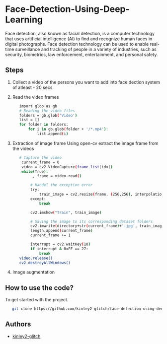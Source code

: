 # Face-Detection-Using-Deep-Learning

Face detection, also known as facial detection, is a computer technology that uses artificial intelligence (AI) to find and recognize human faces in digital photographs. Face detection technology can be used to enable real-time surveillance and tracking of people in a variety of industries, such as security, biometrics, law enforcement, entertainment, and personal safety.

## Steps
1. Collect a video of the persons you want to add into face dection system of atleast - 20 secs

2. Read the video frames
     ```bash
        import glob as gb
        # Reading the video files
        folders = gb.glob('Video')
        list = []
        for folder in folders:
            for i in gb.glob(folder + '/*.mp4'):
                list.append(i)
   ```
3. Extraction of image frame
   Using open-cv extract the image frame from the videos
   ```bash
      # Capture the video
       current_frame = 0
       video = cv2.VideoCapture(frame_list[idx])
       while(True):
           _, frame = video.read()

           # Handel the exception error
           try:
               train_image = cv2.resize(frame, (256,256), interpolation=cv2.INTER_AREA)
           except:
               break

           cv2.imshow("Train", train_image)

           # Saving the image to its corresponding dataset folders
           cv2.imwrite(directory+str(current_frame)+'.jpg', train_image)
           length.append(current_frame)
           current_frame += 1

           interrupt = cv2.waitKey(10)
           if interrupt & 0xFF == 27: 
               break
      video.release()
      cv2.destroyAllWindows()
   ```
4. Image augmentation
 
## How to use the code?
To get started with the project.
```bash
   git clone https://github.com/kinley2-glitch/face-detection-using-deep-learning
```

## Authors
- [kinley2-glitch](https://github.com/kinley2-glitch)

